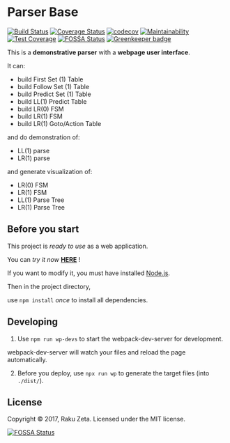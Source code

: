 Parser Base
===========
[![Build Status](https://travis-ci.org/zetaraku/ParserBase.svg?branch=master)](https://travis-ci.org/zetaraku/ParserBase)
[![Coverage Status](https://coveralls.io/repos/github/zetaraku/ParserBase/badge.svg?branch=master)](https://coveralls.io/github/zetaraku/ParserBase?branch=master)
[![codecov](https://codecov.io/gh/zetaraku/ParserBase/branch/master/graph/badge.svg)](https://codecov.io/gh/zetaraku/ParserBase)
[![Maintainability](https://api.codeclimate.com/v1/badges/2af5d485d54b7bbb3f76/maintainability)](https://codeclimate.com/github/zetaraku/ParserBase/maintainability)
[![Test Coverage](https://api.codeclimate.com/v1/badges/2af5d485d54b7bbb3f76/test_coverage)](https://codeclimate.com/github/zetaraku/ParserBase/test_coverage)
[![FOSSA Status](https://app.fossa.io/api/projects/git%2Bgithub.com%2Fzetaraku%2FParserBase.svg?type=shield)](https://app.fossa.io/projects/git%2Bgithub.com%2Fzetaraku%2FParserBase?ref=badge_shield)
[![Greenkeeper badge](https://badges.greenkeeper.io/zetaraku/ParserBase.svg)](https://greenkeeper.io/)

This is a **demonstrative parser** with a **webpage user interface**.

It can:

* build First Set (1) Table
* build Follow Set (1) Table
* build Predict Set (1) Table
* build LL(1) Predict Table
* build LR(0) FSM
* build LR(1) FSM
* build LR(1) Goto/Action Table

and do demonstration of:

* LL(1) parse
* LR(1) parse

and generate visualization of:

* LR(0) FSM
* LR(1) FSM
* LL(1) Parse Tree
* LR(1) Parse Tree

Before you start
----------------

This project is *ready to use* as a web application.

You can *try it now* [**HERE**](https://zetaraku.github.io/ParserBase/) !

If you want to modify it, you must have installed [Node.js](https://nodejs.org/).

Then in the project directory,

use `npm install` *once* to install all dependencies.

Developing
----------------

1. Use `npm run wp-devs` to start the webpack-dev-server for development.

webpack-dev-server will watch your files and reload the page automatically.

2. Before you deploy, use `npx run wp` to generate the target files (into `./dist/`).

License
-------

Copyright © 2017, Raku Zeta. Licensed under the MIT license.

[![FOSSA Status](https://app.fossa.io/api/projects/git%2Bgithub.com%2Fzetaraku%2FParserBase.svg?type=large)](https://app.fossa.io/projects/git%2Bgithub.com%2Fzetaraku%2FParserBase?ref=badge_large)
